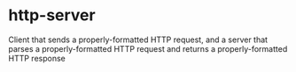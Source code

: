 # http-server
 Client that sends a properly-formatted HTTP request, and a server that parses a properly-formatted HTTP request and returns a properly-formatted HTTP response
